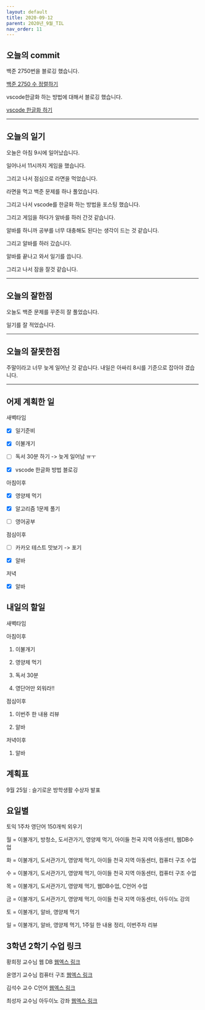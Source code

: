 ```yaml
---
layout: default
title: 2020-09-12
parent: 2020년_9월_TIL
nav_order: 11
---
```


## 오늘의 commit

백준 2750번을 블로깅 했습니다.

[백준 2750 수 정렬하기](https://c0dewave.github.io/docs/6-Algorithm/018-baek2750/)

vscode한글화 하는 방법에 대해서 블로깅 했습니다.

[vscode 한글화 하기](https://c0dewave.github.io/docs/7-Visual%20Studio%20Code/008-languageKorean/)

---

## 오늘의 일기

오늘은 아침 9시에 일어났습니다.

일어나서 11시까지 게임을 했습니다.

그리고 나서 점심으로 라면을 먹었습니다.

라면을 먹고 백준 문제를 하나 풀었습니다.

그리고 나서 vscode를 한글화 하는 방법을 포스팅 했습니다.

그리고 게임을 하다가 알바를 하러 간것 같습니다.

알바를 하니까 공부를 너무 대충해도 된다는 생각이 드는 것 같습니다.

그리고 알바를 하러 갔습니다.

알바를 끝나고 와서 일기를 씁니다.

그리고 나서 잠을 잘것 같습니다.

---

## 오늘의 잘한점

오늘도 백준 문제를 꾸준히 잘 풀었습니다.

일기를 잘 적었습니다.

---

## 오늘의 잘못한점

주말이라고 너무 늦게 일어난 것 같습니다. 내일은 아싸리 8시를 기준으로 잡아야 겠습니다.

---

## 어제 계획한 일

새벽타임

- [X] 일기준비

- [X] 이불개기

- [ ] 독서 30분 하기 -> 늦게 일어남 ㅠㅜ

- [X] vscode 한글화 방법 블로깅

아침이후

- [X] 영양제 먹기

- [X] 알고리즘 1문제 풀기

- [ ] 영어공부

점심이후

- [ ] 카카오 테스트 맛보기 -> 포기

- [X] 알바

저녁

- [X] 알바

## 내일의 할일

새벽타임

아침이후

1. 이불개기

2. 영양제 먹기

3. 독서 30분

4. 영단어만 외워라!!

점심이후

1. 이번주 한 내용 리뷰

2. 알바

저녁이후

1. 알바

## 계획표

9월 25일 : 슬기로운 방학생활 수상자 발표

## 요일별

토익 1주차 영단어 150개씩 외우기

월 = 이불개기, 방청소, 도서관가기, 영양제 먹기, 아이들 천국 지역 아동센터, 웹DB수업

화 = 이불개기, 도서관가기, 영양제 먹기, 아이들 천국 지역 아동센터, 컴퓨터 구조 수업

수 = 이불개기, 도서관가기, 영양제 먹기, 아이들 천국 지역 아동센터, 컴퓨터 구조 수업

목 = 이불개기, 도서관가기, 영양제 먹기, 웹DB수업, C언어 수업

금 = 이불개기, 도서관가기, 영양제 먹기, 아이들 천국 지역 아동센터, 아두이노 강의

토 = 이불개기, 알바, 영양제 먹기

일 = 이불개기, 알바, 영양제 먹기, 1주일 한 내용 정리, 이번주차 리뷰

## 3학년 2학기 수업 링크

황희정 교수님 웹 DB [웹엑스 링크](https://gachon.webex.com/meet/hwanghj)

윤영기 교수님 컴퓨터 구조 [웹엑스 링크](http://gachon.webex.com/meet/ykyoon)

김석수 교수 C언어 [웹엑스 링크](http://gachon.webex.com/meet/sskim)

최성자 교수님 아두이노 강좌 [웹엑스 링크](https://gachon.webex.com/meet/artchoi0g)
